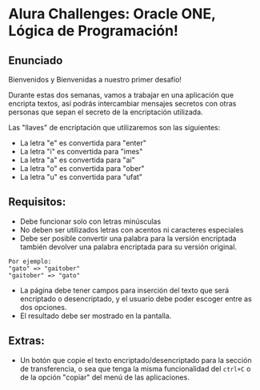 # Alura Challenges: Oracle ONE, Lógica de Programación!

## Enunciado

Bienvenidos y Bienvenidas a nuestro primer desafío! 

Durante estas dos semanas, vamos a trabajar en una aplicación que encripta textos, así podrás intercambiar mensajes secretos con otras personas que sepan el secreto de la encriptación utilizada.

Las "llaves" de encriptación que utilizaremos son las siguientes:

* La letra "e" es convertida para "enter"
* La letra "i" es convertida para "imes"
* La letra "a" es convertida para "ai"
* La letra "o" es convertida para "ober"
* La letra "u" es convertida para "ufat"

## Requisitos:
* Debe funcionar solo con letras minúsculas
* No deben ser utilizados letras con acentos ni caracteres especiales
* Debe ser posible convertir una palabra para la versión encriptada también devolver una palabra encriptada para su versión original. 

```
Por ejemplo:
"gato" => "gaitober"
"gaitober" => "gato"
```

* La página debe tener campos para inserción del texto que será encriptado o desencriptado, y el usuario debe poder escoger entre as dos opciones.
* El resultado debe ser mostrado en la pantalla.

## Extras:
* Un botón que copie el texto encriptado/desencriptado para la sección de transferencia, o sea que tenga la misma funcionalidad del `ctrl+C` o de la opción "copiar" del menú de las aplicaciones.
